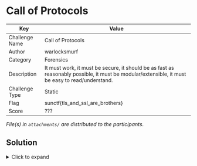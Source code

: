 # Call of Protocols

| Key            | Value                                                                                                                                            |
|----------------|--------------------------------------------------------------------------------------------------------------------------------------------------|
| Challenge Name | Call of Protocols                                                                                                                                |
| Author         | warlocksmurf                                                                                                                                     |
| Category       | Forensics                                                                                                                                        |
| Description    | It must work, it must be secure, it should be as fast as reasonably possible, it must be modular/extensible, it must be easy to read/understand. |
| Challenge Type | Static                                                                                                                                           |
| Flag           | sunctf{tls_and_ssl_are_brothers}                                                                                                                 |
| Score          | ???                                                                                                                                              |

*File(s) in `attachments/` are distributed to the participants.*

## Solution

<details>
<summary>Click to expand</summary>

1) Extract HTTP objects for a sslkey log file and a PCAP file

   ![sol1](docs/sol1.png)

2) Use the sslkey log file to decrypt the TLS packets in the other PCAP file

   ![sol2](docs/sol2.png)

</details>
